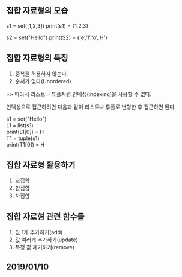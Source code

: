 ## 집합 자료형의 모습
 s1 = set([1,2,3])
 print(s1) = {1,2,3}

 s2 = set("Hello")
 print(S2) = {'e','l','o','H'}

## 집합 자료형의 특징

1. 중복을 허용하지 않는다.
2. 순서가 없다(Unordered)

=> 따라서 리스트나 튜플처럼 인덱싱(indexing)을 사용할 수 없다. 

인덱싱으로 접근하려면 다음과 같이 리스트나 튜플로 변형한 후 접근하면 된다.

s1 = set("Hello") <br>
L1 = list(s1) <br>
print(L1[0]) = H <br>
T1 = tuple(s1) <br>
print(T1[0]) = H <br>


## 집합 자료형 활용하기 
1. 교집합
2. 합집합
3. 차집합

## 집합 자료형 관련 함수들
1. 값 1개 추가하기(add)
2. 값 여러개 추가하기(update)
3. 특정 값 제거하기(remove)

## 2019/01/10
